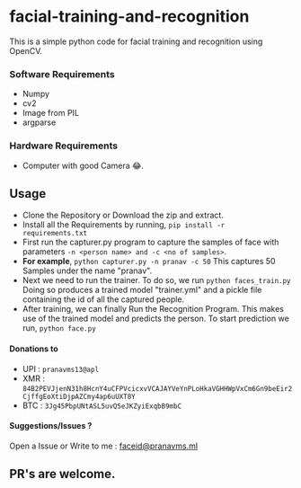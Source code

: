 # facial-training-and-recognition

This is a simple python code for facial training and recognition using OpenCV.


### Software Requirements

- Numpy
- cv2
- Image from PIL
- argparse

### Hardware Requirements
- Computer with good Camera 😂.

## Usage

- Clone the Repository or Download the zip and extract.
- Install all the Requirements by running,
```pip install -r requirements.txt```
- First run the capturer.py program to capture the samples of face with parameters ``-n <person name> and -c <no of samples>``. 
- **For example**, ```python capturer.py -n pranav -c 50```
 This captures 50 Samples under the name "pranav".
 - Next we need to run the trainer. To do so, we run ```python faces_train.py```
 Doing so produces a trained model "trainer.yml" and a pickle file containing the id of all the captured people.
 - After training, we can finally Run the Recognition Program. This makes use of the trained model and predicts the person. To start prediction we run, ```python face.py```

#### Donations to

-   UPI :  `pranavms13@apl`
-   XMR :  `84B2PEVJjenN31h8HcnY4uCFPVcicxvVCAJAYVeYnPLoHkaVGHHWpVxCm6Gn9beEir2CjffgEoXtiDjpAZCmy4ap6uUXT8Y`
-   BTC :  `3Jg45PbpUNtASL5uvQSeJKZyiExqbB9mbC`

#### Suggestions/Issues ?
Open a Issue or Write to me : [faceid@pranavms.ml](mailto:faceid@pranavms.ml)

## PR's are welcome.